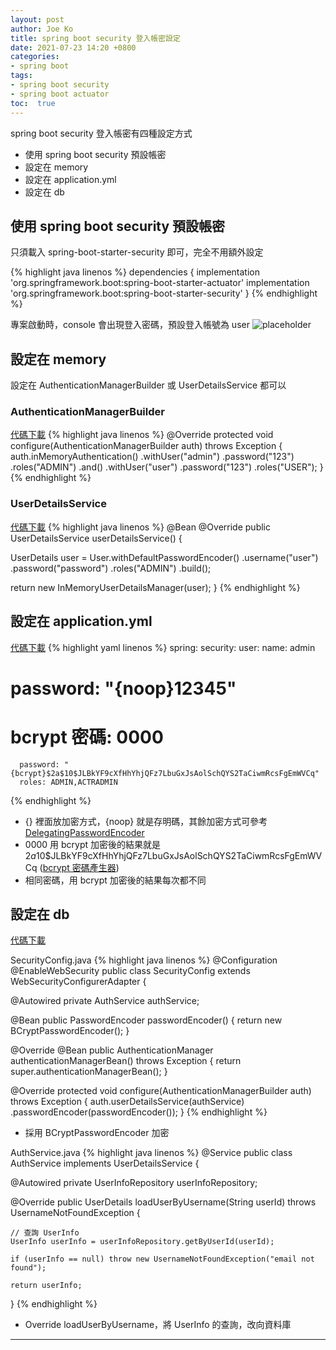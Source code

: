 ```yaml
---
layout: post
author: Joe Ko
title: spring boot security 登入帳密設定
date: 2021-07-23 14:20 +0800
categories:
- spring boot
tags:
- spring boot security
- spring boot actuator
toc:  true
---
```


spring boot security 登入帳密有四種設定方式

- 使用 spring boot security 預設帳密
- 設定在 memory
- 設定在 application.yml
- 設定在 db

## 使用 spring boot security 預設帳密

只須載入 spring-boot-starter-security 即可，完全不用額外設定
  
{% highlight java linenos %}
dependencies {
  implementation 'org.springframework.boot:spring-boot-starter-actuator'
  implementation 'org.springframework.boot:spring-boot-starter-security'
}
{% endhighlight %}

專案啟動時，console 會出現登入密碼，預設登入帳號為 user
![placeholder](https://joeko0221.github.io/images/spring-boot-security-pwd-default.png "預設密碼")


## 設定在 memory
設定在 AuthenticationManagerBuilder 或 UserDetailsService 都可以

### AuthenticationManagerBuilder 
[代碼下載](https://github.com/joeko0221/spring-boot-actuator-memory-AuthenticationManagerBuilder)
{% highlight java linenos %}
@Override
protected void configure(AuthenticationManagerBuilder auth) throws Exception {
  auth.inMemoryAuthentication()
      .withUser("admin")
      .password("123")
      .roles("ADMIN")
      .and()
      .withUser("user")
      .password("123")
      .roles("USER");
}    
{% endhighlight %}


### UserDetailsService
[代碼下載](https://github.com/joeko0221/spring-boot-actuator-memory-UserDetailsService)
{% highlight java linenos %}
@Bean
@Override
public UserDetailsService userDetailsService() {

  UserDetails user = User.withDefaultPasswordEncoder()
      .username("user")
      .password("password")
      .roles("ADMIN")
      .build();

  return new InMemoryUserDetailsManager(user);
}
{% endhighlight %}


## 設定在 application.yml
[代碼下載](https://github.com/joeko0221/spring-boot-actuator-yml)
{% highlight yaml linenos %}
spring:
  security:
    user:
      name: admin
#      password: "{noop}12345"
#     bcrypt 密碼: 0000
      password: "{bcrypt}$2a$10$JLBkYF9cXfHhYhjQFz7LbuGxJsAolSchQYS2TaCiwmRcsFgEmWVCq"
      roles: ADMIN,ACTRADMIN
{% endhighlight %}

- {} 裡面放加密方式，{noop} 就是存明碼，其餘加密方式可參考 [DelegatingPasswordEncoder](https://docs.spring.io/spring-security/site/docs/current/api/org/springframework/security/crypto/password/DelegatingPasswordEncoder.html)
- 0000 用 bcrypt 加密後的結果就是 $2a$10$JLBkYF9cXfHhYhjQFz7LbuGxJsAolSchQYS2TaCiwmRcsFgEmWVCq ([bcrypt 密碼產生器](https://www.browserling.com/tools/bcrypt))
- 相同密碼，用 bcrypt 加密後的結果每次都不同


## 設定在 db
[代碼下載](https://github.com/joeko0221/spring-boot-actuator-db)

SecurityConfig.java
{% highlight java linenos %}
@Configuration
@EnableWebSecurity
public class SecurityConfig extends WebSecurityConfigurerAdapter {

  @Autowired
  private AuthService authService;

  @Bean
  public PasswordEncoder passwordEncoder() {
    return new BCryptPasswordEncoder();
  }

  @Override
  @Bean
  public AuthenticationManager authenticationManagerBean() throws Exception {
    return super.authenticationManagerBean();
  }

  @Override
  protected void configure(AuthenticationManagerBuilder auth) throws Exception {
    auth.userDetailsService(authService)
        .passwordEncoder(passwordEncoder());
  }
{% endhighlight %}
- 採用 BCryptPasswordEncoder 加密


AuthService.java
{% highlight java linenos %}
@Service
public class AuthService implements UserDetailsService {

  @Autowired
  private UserInfoRepository userInfoRepository;

  @Override
  public UserDetails loadUserByUsername(String userId) throws UsernameNotFoundException {

    // 查詢 UserInfo
    UserInfo userInfo = userInfoRepository.getByUserId(userId);

    if (userInfo == null) throw new UsernameNotFoundException("email not found");

    return userInfo;
  }
{% endhighlight %}
- Override loadUserByUsername，將 UserInfo 的查詢，改向資料庫

-----
